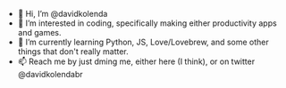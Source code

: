 - 👋 Hi, I’m @davidkolenda
- 👀 I’m interested in coding, specifically making either productivity apps and games.
- 🌱 I’m currently learning Python, JS, Love/Lovebrew, and some other things that don't really matter.
- 📫 Reach me by just dming me, either here (I think), or on twitter @davidkolendabr

<!---
davidkolenda/davidkolenda is a ✨ special ✨ repository because its `README.md` (this file) appears on your GitHub profile.
You can click the Preview link to take a look at your changes.
--->
